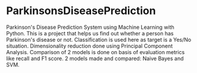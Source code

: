 # ParkinsonsDiseasePrediction
Parkinson's Disease Prediction System using Machine Learning with Python. This is a project that helps us find out whether a person has Parkinson's disease or not. Classification is used here as target is a Yes/No situation. Dimensionality reduction done using Principal Component Analysis. Comparison of 2 models is done on basis of evaluation metrics like recall and F1 score. 2 models made and compared: Naive Bayes and SVM. 

